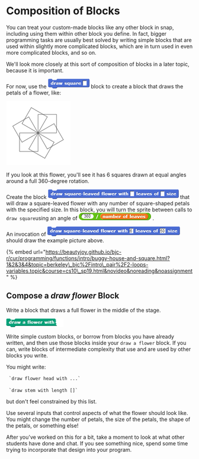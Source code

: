 # Composition of Blocks

You can treat your custom-made blocks like any other block in snap, including using them within other block you define. In fact, bigger programming tasks are usually best solved by writing simple blocks that are used within slightly more complicated blocks, which are in turn used in even more complicated blocks, and so on.

We'll look more closely at this sort of composition of blocks in a later topic, because it is important.

For now, use the ![](../.gitbook/assets/image%20%28157%29.png) block to create a block that draws the petals of a flower, like:

![](../.gitbook/assets/image%20%28293%29.png)

If you look at this flower, you'll see it has 6 squares drawn at equal angles around a full 360-degree rotation.

Create the block ![](../.gitbook/assets/image%20%28120%29.png) that will draw a square-leaved flower with any number of square-shaped petals with the specified size. In this block, you will turn the sprite between calls to `draw square`using an angle of ![](../.gitbook/assets/image%20%28268%29.png) . 

An invocation of ![](../.gitbook/assets/image%20%2898%29.png) should draw the example picture above.

{% embed url="https://beautyjoy.github.io/bjc-r/cur/programming/functions/intro/buggy-house-and-square.html?1&2&3&4&topic=berkeley\_bjc%2Fintro\_pair%2F2-loops-variables.topic&course=cs10\_sp19.html&novideo&noreading&noassignment" %}

## Compose a _draw flower_ Block

Write a block that draws a full flower in the middle of the stage.

![](../.gitbook/assets/image%20%28158%29.png)

Write simple custom blocks, or borrow from blocks you have already written, and then use those blocks inside your `draw a flower` block. If you can, write blocks of intermediate complexity that use and are used by other blocks you write.  
  
You might write:  
  
     `draw flower head with ...`  
  
     `draw stem with length []`  
  
but don't feel constrained by this list.

Use several inputs that control aspects of what the flower should look like. You might change the number of petals, the size of the petals, the shape of the petals, or something else!

After you've worked on this for a bit, take a moment to look at what other students have done and chat. If you see something nice, spend some time trying to incorporate that design into your program.

